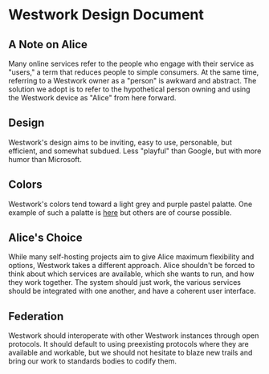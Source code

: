 Westwork Design Document
===

A Note on Alice
---
Many online services refer to the people who engage with their service as "users," a term that reduces people to simple consumers. At the same time, referring to a Westwork owner as a "person" is awkward and abstract. The solution we adopt is to refer to the hypothetical person owning and using the Westwork device as "Alice" from here forward.

Design
---
Westwork's design aims to be inviting, easy to use, personable, but efficient, and somewhat subdued. Less "playful" than Google, but with more humor than Microsoft.

Colors
---
Westwork's colors tend toward a light grey and purple pastel palatte. One example of such a palatte is [here](http://paletton.com/palette.php?uid=54H0u0k4Qw00nUV25Ir8urzd5ng) but others are of course possible.

Alice's Choice
---
While many self-hosting projects aim to give Alice maximum flexibility and options, Westwork takes a different approach. Alice shouldn't be forced to think about which services are available, which she wants to run, and how they work together. The system should just work, the various services should be integrated with one another, and have a coherent user interface. 

Federation
---
Westwork should interoperate with other Westwork instances through open protocols. It should default to using preexisting protocols where they are available and workable, but we should not hesitate to blaze new trails and bring our work to standards bodies to codify them.